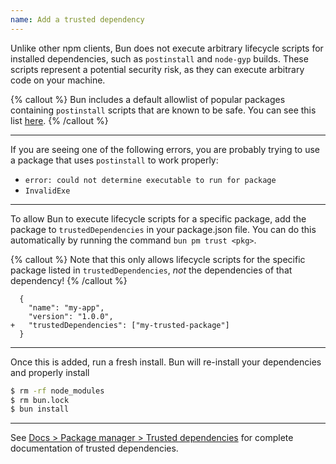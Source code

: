 ```yaml
---
name: Add a trusted dependency
---
```


Unlike other npm clients, Bun does not execute arbitrary lifecycle scripts for installed dependencies, such as `postinstall` and `node-gyp` builds. These scripts represent a potential security risk, as they can execute arbitrary code on your machine.

{% callout %}
Bun includes a default allowlist of popular packages containing `postinstall` scripts that are known to be safe. You can see this list [here](https://github.com/oven-sh/bun/blob/main/src/install/default-trusted-dependencies.txt).
{% /callout %}

---

If you are seeing one of the following errors, you are probably trying to use a package that uses `postinstall` to work properly:

- `error: could not determine executable to run for package`
- `InvalidExe`

---

To allow Bun to execute lifecycle scripts for a specific package, add the package to `trustedDependencies` in your package.json file. You can do this automatically by running the command `bun pm trust <pkg>`.

{% callout %}
Note that this only allows lifecycle scripts for the specific package listed in `trustedDependencies`, _not_ the dependencies of that dependency!
{% /callout %}

```json-diff
  {
    "name": "my-app",
    "version": "1.0.0",
+   "trustedDependencies": ["my-trusted-package"]
  }
```

---

Once this is added, run a fresh install. Bun will re-install your dependencies and properly install

```sh
$ rm -rf node_modules
$ rm bun.lock
$ bun install
```

---

See [Docs > Package manager > Trusted dependencies](https://bun.com/docs/install/lifecycle) for complete documentation of trusted dependencies.
